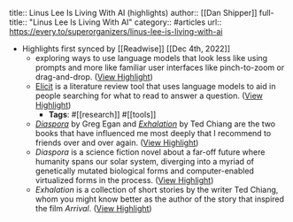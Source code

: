 title:: Linus Lee Is Living With AI (highlights)
author:: [[Dan Shipper]]
full-title:: "Linus Lee Is Living With AI"
category:: #articles
url:: https://every.to/superorganizers/linus-lee-is-living-with-ai

- Highlights first synced by [[Readwise]] [[Dec 4th, 2022]]
	- exploring ways to use language models that look less like using prompts and more like familiar user interfaces like pinch-to-zoom or drag-and-drop. ([View Highlight](https://read.readwise.io/read/01gkdafn1sj35cz060wpmhwgyd))
	- [Elicit](https://elicit.org/) is a literature review tool that uses language models to aid in people searching for what to read to answer a question. ([View Highlight](https://read.readwise.io/read/01gkdagawsmp2xnf13kqtzm1cg))
		- **Tags**: #[[research]] #[[tools]]
	- [*Diaspora*](https://www.amazon.com/Diaspora-Greg-Egan/dp/1511399481) by Greg Egan and [*Exhalation*](https://www.amazon.com/Exhalation-Ted-Chiang-audiobook/dp/B07PP9MXPL/ref=sr_1_1?crid=3ILEOIF201H0W&keywords=exhalation&qid=1670075702&s=books&sprefix=exhalation%2Cstripbooks%2C58&sr=1-1) by Ted Chiang are the two books that have influenced me most deeply that I recommend to friends over and over again. ([View Highlight](https://read.readwise.io/read/01gkdbe501h4y22nqrjv0ekq6v))
	- *Diaspora* is a science fiction novel about a far-off future where humanity spans our solar system, diverging into a myriad of genetically mutated biological forms and computer-enabled virtualized forms in the process. ([View Highlight](https://read.readwise.io/read/01gkdbemcqzmdn87hqmj60rpkd))
	- *Exhalation* is a collection of short stories by the writer Ted Chiang, whom you might know better as the author of the story that inspired the film *Arrival*. ([View Highlight](https://read.readwise.io/read/01gkdbeymqga6v2qwvzetgxe1j))